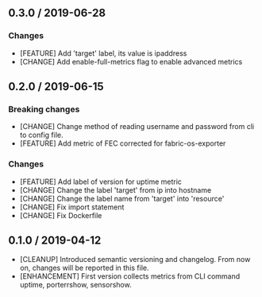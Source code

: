 ## 0.3.0 / 2019-06-28
### Changes
* [FEATURE] Add 'target' label, its value is ipaddress
* [CHANGE] Add enable-full-metrics flag to enable advanced metrics

## 0.2.0 / 2019-06-15
### **Breaking changes**
* [CHANGE] Change method of reading username and password from cli to config file.
* [FEATURE] Add metric of FEC corrected for fabric-os-exporter
### Changes
* [FEATURE] Add label of version for uptime metric
* [CHANGE] Change the label 'target' from ip into hostname
* [CHANGE] Change the label name from 'target' into 'resource'
* [CHANGE] Fix import statement
* [CHANGE] Fix Dockerfile

## 0.1.0 / 2019-04-12
* [CLEANUP] Introduced semantic versioning and changelog. From now on,
  changes will be reported in this file.
* [ENHANCEMENT] First version collects metrics from CLI command uptime,
  porterrshow, sensorshow.

